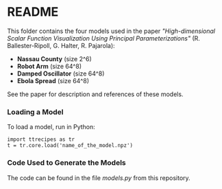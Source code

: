 # README

This folder contains the four models used in the paper *"High-dimensional Scalar Function Visualization Using Principal Parameterizations"* (R. Ballester-Ripoll, G. Halter, R. Pajarola):

- **Nassau County** (size 2^6)
- **Robot Arm** (size 64^8)
- **Damped Oscillator** (size 64^8)
- **Ebola Spread** (size 64^8)

See the paper for description and references of these models.

### Loading a Model

To load a model, run in Python:

```
import ttrecipes as tr
t = tr.core.load('name_of_the_model.npz')
```

### Code Used to Generate the Models

The code can be found in the file *models.py* from this repository.